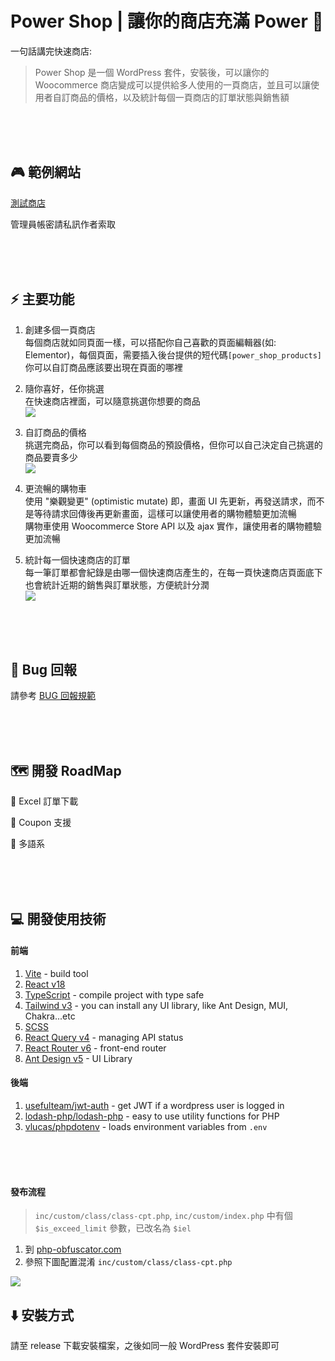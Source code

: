 # Power Shop | 讓你的商店充滿 Power 🚀

一句話講完快速商店:

> Power Shop 是一個 WordPress 套件，安裝後，可以讓你的 Woocommerce 商店變成可以提供給多人使用的一頁商店，並且可以讓使用者自訂商品的價格，以及統計每個一頁商店的訂單狀態與銷售額

<br><br><br>

## 🎮 範例網站

[測試商店](https://fs.yc-tech.co/power-shop/j7/)

管理員帳密請私訊作者索取

<br><br><br>

## ⚡ 主要功能

1. 創建多個一頁商店<br>
   每個商店就如同頁面一樣，可以搭配你自己喜歡的頁面編輯器(如: Elementor)，每個頁面，需要插入後台提供的短代碼`[power_shop_products]` 你可以自訂商品應該要出現在頁面的哪裡

2. 隨你喜好，任你挑選<br>
   在快速商店裡面，可以隨意挑選你想要的商品<br>
   <img src="https://github.com/j7-dev/power-shop.wp-plugin/assets/9213776/a03a2fd0-813c-4cfa-977a-cdc14b773eb5" />

3. 自訂商品的價格<br>
   挑選完商品，你可以看到每個商品的預設價格，但你可以自己決定自己挑選的商品要賣多少<br>
   <img src="https://github.com/j7-dev/power-shop.wp-plugin/assets/9213776/861903f9-2238-474c-9c82-cd65a1d57c6c" />

4. 更流暢的購物車<br>
   使用 "樂觀變更" (optimistic mutate) 即，畫面 UI 先更新，再發送請求，而不是等待請求回傳後再更新畫面，這樣可以讓使用者的購物體驗更加流暢<br>
   購物車使用 Woocommerce Store API 以及 ajax 實作，讓使用者的購物體驗更加流暢<br>

5. 統計每一個快速商店的訂單<br>
   每一筆訂單都會紀錄是由哪一個快速商店產生的，在每一頁快速商店頁面底下也會統計近期的銷售與訂單狀態，方便統計分潤<br>
   <img src="https://github.com/j7-dev/power-shop.wp-plugin/assets/9213776/b3887d76-ac1d-40f1-bbeb-03bc7814db64" />

<br><br><br>

## 🐞 Bug 回報

請參考 [BUG 回報規範](https://doc.clickup.com/9009088049/d/h/8cfqhhh-520/f1f334803b7a672/8cfqhhh-860)

<br><br><br>

## 🗺️ 開發 RoadMap

🔲 Excel 訂單下載

🔲 Coupon 支援

🔲 多語系


<br><br><br>

## 💻 開發使用技術

#### 前端

1. [Vite](https://vitejs.dev/) - build tool
2. [React v18](https://beta.reactjs.org/)
3. [TypeScript](https://www.typescriptlang.org/docs/) - compile project with type safe
4. [Tailwind v3](https://tailwindcss.com/) - you can install any UI library, like Ant Design, MUI, Chakra...etc
5. [SCSS](https://sass-lang.com/documentation/syntax)
6. [React Query v4](https://tanstack.com/query/v4) - managing API status
7. [React Router v6](https://reactrouter.com/en/main) - front-end router
8. [Ant Design v5](https://ant.design/) - UI Library

#### 後端

1. [usefulteam/jwt-auth](https://github.com/usefulteam/jwt-auth) - get JWT if a wordpress user is logged in
2. [lodash-php/lodash-php](https://github.com/lodash-php/lodash-php) - easy to use utility functions for PHP
3. [vlucas/phpdotenv](https://github.com/vlucas/phpdotenv) - loads environment variables from `.env`

<br><br><br>

#### 發布流程

> `inc/custom/class/class-cpt.php`, `inc/custom/index.php` 中有個 `$is_exceed_limit` 參數，已改名為 `$iel`

1. 到 [php-obfuscator.com](https://www.php-obfuscator.com/?demo)
2. 參照下圖配置混淆 `inc/custom/class/class-cpt.php`
<img src="https://github.com/j7-dev/wp-power-shop/assets/9213776/3db71b16-99eb-421f-8483-39279ff470a6" />




## ⬇️ 安裝方式

請至 release 下載安裝檔案，之後如同一般 WordPress 套件安裝即可
